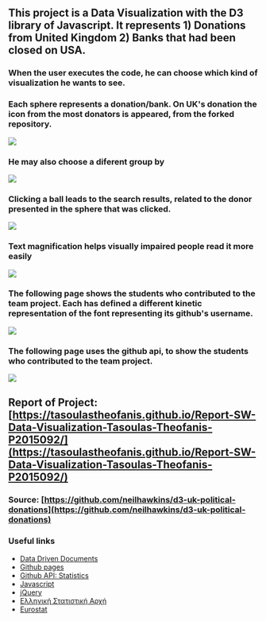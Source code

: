 ## This project is a Data Visualization with the D3 library of Javascript. It represents 1) Donations from United Kingdom 2) Banks that had been closed on USA.

### When the user executes the code, he can choose which kind of visualization he wants to see. 
### Each sphere represents a donation/bank. On UK's donation the icon from the most donators is appeared, from the forked repository. 

<img src="https://i.imgur.com/Qj09L7b.png"/>  

### He may also choose a diferent group by

<img src="https://i.imgur.com/tqpRnFB.png"/>
  
### Clicking a ball leads to the search results, related to the donor presented in the sphere that was clicked.

<img src="https://i.imgur.com/g1bwDDT.png"/>  

### Text magnification helps visually impaired people read it more easily

<img src="https://i.imgur.com/ssfQUZg.png"/>  

### The following page shows the students who contributed to the team project. Each has defined a different kinetic representation of the font representing its github's username.

<img src="https://i.imgur.com/zqy63XT.gif"/>  

### The following page uses the github api, to show the students who contributed to the team project. 

<img src="https://i.imgur.com/E64zuIK.png"/> 

## Report of Project: [https://tasoulastheofanis.github.io/Report-SW-Data-Visualization-Tasoulas-Theofanis-P2015092/](https://tasoulastheofanis.github.io/Report-SW-Data-Visualization-Tasoulas-Theofanis-P2015092/)

### Source: [https://github.com/neilhawkins/d3-uk-political-donations](https://github.com/neilhawkins/d3-uk-political-donations)

### Useful links

* [Data Driven Documents](https://d3js.org/)
* [Github pages](https://pages.github.com/)
* [Github API: Statistics](https://developer.github.com/v3/repos/statistics/)
* [Javascript](https://www.javascript.com/)
* [jQuery](https://jquery.com/)
* [Ελληνική Στατιστική Αρχή](http://www.statistics.gr/)
* [Eurostat](http://ec.europa.eu/eurostat/)
